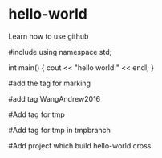 # hello-world
Learn how to use github

#include <iostream>
using namespace std;

int main()
{
  cout << "hello world!" << endl;
}


#add the tag for marking

#add tag WangAndrew2016

#Add tag for tmp

#Add tag for tmp in tmpbranch

#Add project which build hello-world cross
